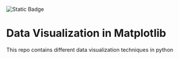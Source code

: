 ![Static Badge](https://img.shields.io/badge/:badgeContent)


# Data Visualization in Matplotlib
 This repo contains different data visualization techniques in python
